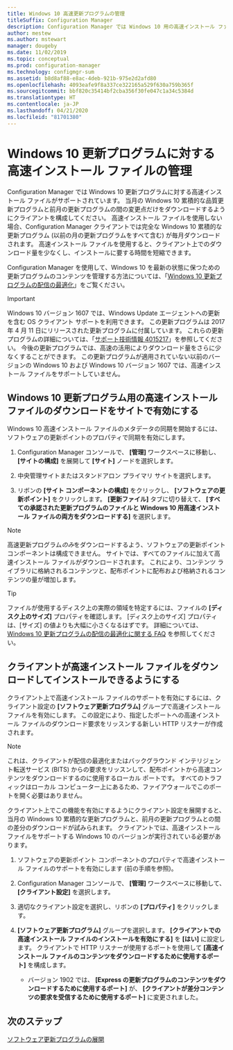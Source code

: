 ```yaml
---
title: Windows 10 高速更新プログラムの管理
titleSuffix: Configuration Manager
description: Configuration Manager では Windows 10 用の高速インストール ファイルがサポートされます。これを使用すると、クライアント上でのダウンロード量を少なくし、インストールに要する時間を短縮できます。
author: mestew
ms.author: mstewart
manager: dougeby
ms.date: 11/02/2019
ms.topic: conceptual
ms.prod: configuration-manager
ms.technology: configmgr-sum
ms.assetid: b8d8af88-e8ac-4deb-921b-975e2d2afd80
ms.openlocfilehash: 4093eafe9f8a337ce322165a529f630a759b365f
ms.sourcegitcommit: bbf820c35414bf2cba356f30fe047c1a34c5384d
ms.translationtype: HT
ms.contentlocale: ja-JP
ms.lasthandoff: 04/21/2020
ms.locfileid: "81701380"
---
```

# <a name="manage-express-installation-files-for-windows-10-updates"></a>Windows 10 更新プログラムに対する高速インストール ファイルの管理

Configuration Manager では Windows 10 更新プログラムに対する高速インストール ファイルがサポートされています。 当月の Windows 10 累積的な品質更新プログラムと前月の更新プログラムの間の変更点だけをダウンロードするようにクライアントを構成してください。 高速インストール ファイルを使用しない場合、Configuration Manager クライアントでは完全な Windows 10 累積的な更新プログラム (以前の月の更新プログラムをすべて含む) が毎月ダウンロードされます。 高速インストール ファイルを使用すると、クライアント上でのダウンロード量を少なくし、インストールに要する時間を短縮できます。

Configuration Manager を使用して、Windows 10 を最新の状態に保つための更新プログラムのコンテンツを管理する方法については、「[Windows 10 更新プログラムの配信の最適化](optimize-windows-10-update-delivery.md)」をご覧ください。  


> [!IMPORTANT]  
> Windows 10 バージョン 1607 では、Windows Update エージェントへの更新を含む OS クライアント サポートを利用できます。 この更新プログラムは 2017 年 4 月 11 日にリリースされた更新プログラムに付属しています。 これらの更新プログラムの詳細については、「[サポート技術情報 4015217](https://support.microsoft.com/kb/4015217)」を参照してください。 今後の更新プログラムでは、高速の活用によりダウンロード量をさらに少なくすることができます。 この更新プログラムが適用されていない以前のバージョンの Windows 10 および Windows 10 バージョン 1607 では、高速インストール ファイルをサポートしていません。  


## <a name="enable-the-site-to-download-express-installation-files-for-windows-10-updates"></a>Windows 10 更新プログラム用の高速インストール ファイルのダウンロードをサイトで有効にする
Windows 10 高速インストール ファイルのメタデータの同期を開始するには、ソフトウェアの更新ポイントのプロパティで同期を有効にします。  

1. Configuration Manager コンソールで、 **[管理]** ワークスペースに移動し、 **[サイトの構成]** を展開して **[サイト]** ノードを選択します。  

2. 中央管理サイトまたはスタンドアロン プライマリ サイトを選択します。  

3. リボンの **[サイト コンポーネントの構成]** をクリックし、 **[ソフトウェアの更新ポイント]** をクリックします。 **[更新ファイル]** タブに切り替えて、 **[すべての承認された更新プログラムのファイルと Windows 10 用高速インストール ファイルの両方をダウンロードする]** を選択します。

> [!NOTE]    
> 高速更新プログラム*のみ*をダウンロードするよう、ソフトウェアの更新ポイント コンポーネントは構成できません。  サイトでは、すべてのファイルに加えて高速インストール ファイルがダウンロードされます。 これにより、コンテンツ ライブラリに格納されるコンテンツと、配布ポイントに配布および格納されるコンテンツの量が増加します。

> [!Tip]  
> ファイルが使用するディスク上の実際の領域を特定するには、ファイルの **[ディスク上のサイズ]** プロパティを確認します。 [ディスク上のサイズ] プロパティは、[サイズ] の値よりも大幅に小さくなるはずです。 詳細については、[Windows 10 更新プログラムの配信の最適化に関する FAQ](optimize-windows-10-update-delivery.md#bkmk_faq) を参照してください。  


## <a name="enable-clients-to-download-and-install-express-installation-files"></a>クライアントが高速インストール ファイルをダウンロードしてインストールできるようにする
クライアント上で高速インストール ファイルのサポートを有効にするには、クライアント設定の **[ソフトウェア更新プログラム]** グループで高速インストール ファイルを有効にします。 この設定により、指定したポートへの高速インストール ファイルのダウンロード要求をリッスンする新しい HTTP リスナーが作成されます。

> [!NOTE]    
> これは、クライアントが配信の最適化またはバックグラウンド インテリジェント転送サービス (BITS) からの要求をリッスンして、配布ポイントから高速コンテンツをダウンロードするのに使用するローカル ポートです。 すべてのトラフィックはローカル コンピューター上にあるため、ファイアウォールでこのポートを開く必要はありません。  

クライアント上でこの機能を有効にするようにクライアント設定を展開すると、当月の Windows 10 累積的な更新プログラムと、前月の更新プログラムとの間の差分のダウンロードが試みられます。 クライアントでは、高速インストール ファイルをサポートする Windows 10 のバージョンが実行されている必要があります。  

1. ソフトウェアの更新ポイント コンポーネントのプロパティで高速インストール ファイルのサポートを有効にします (前の手順を参照)。  

2. Configuration Manager コンソールで、 **[管理]** ワークスペースに移動して、 **[クライアント設定]** を選択します。  

3. 適切なクライアント設定を選択し、リボンの **[プロパティ]** をクリックします。  

4. **[ソフトウェア更新プログラム]** グループを選択します。 **[クライアントでの高速インストール ファイルのインストールを有効にする]** を **[はい]** に設定します。 クライアントで HTTP リスナーが使用するポートを使用して **[高速インストール ファイルのコンテンツをダウンロードするために使用するポート]** を構成します。
    - バージョン 1902 では、 **[Express の更新プログラムのコンテンツをダウンロードするために使用するポート]** が、 **[クライアントが差分コンテンツの要求を受信するために使用するポート]** に変更されました。

## <a name="next-steps"></a>次のステップ

[ソフトウェア更新プログラムの展開](deploy-software-updates.md)